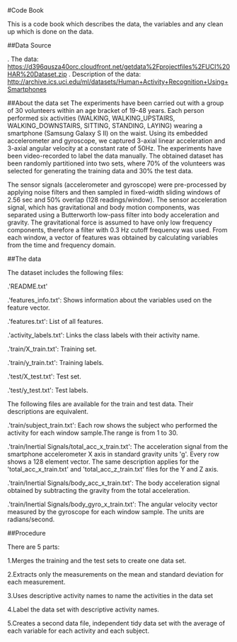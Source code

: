 #Code Book

This is a code book which describes the data, the variables and any clean up which is done on the data.

##Data Source

. The data: https://d396qusza40orc.cloudfront.net/getdata%2Fprojectfiles%2FUCI%20HAR%20Dataset.zip
. Description of the data: http://archive.ics.uci.edu/ml/datasets/Human+Activity+Recognition+Using+Smartphones

##About the data set
The experiments have been carried out with a group of 30 volunteers within an age bracket of 19-48 years. Each person performed six activities (WALKING, WALKING_UPSTAIRS, WALKING_DOWNSTAIRS, SITTING, STANDING, LAYING) wearing a smartphone (Samsung Galaxy S II) on the waist. Using its embedded accelerometer and gyroscope, we captured 3-axial linear acceleration and 3-axial angular velocity at a constant rate of 50Hz. The experiments have been video-recorded to label the data manually. The obtained dataset has been randomly partitioned into two sets, where 70% of the volunteers was selected for generating the training data and 30% the test data.

The sensor signals (accelerometer and gyroscope) were pre-processed by applying noise filters and then sampled in fixed-width sliding windows of 2.56 sec and 50% overlap (128 readings/window). The sensor acceleration signal, which has gravitational and body motion components, was separated using a Butterworth low-pass filter into body acceleration and gravity. The gravitational force is assumed to have only low frequency components, therefore a filter with 0.3 Hz cutoff frequency was used. From each window, a vector of features was obtained by calculating variables from the time and frequency domain.

##The data

The dataset includes the following files:

.'README.txt'

.'features_info.txt': Shows information about the variables used on the feature vector.

.'features.txt': List of all features.

.'activity_labels.txt': Links the class labels with their activity name.

.'train/X_train.txt': Training set.

.'train/y_train.txt': Training labels.

.'test/X_test.txt': Test set.

.'test/y_test.txt': Test labels.

The following files are available for the train and test data. Their descriptions are equivalent.

.'train/subject_train.txt': Each row shows the subject who performed the activity for each window sample.The range is from 1 to 30.

.'train/Inertial Signals/total_acc_x_train.txt': The acceleration signal from the smartphone accelerometer X axis in standard gravity units 'g'. Every row shows a 128 element vector. The same description applies for the 'total_acc_x_train.txt' and 'total_acc_z_train.txt' files for the Y and Z axis.

.'train/Inertial Signals/body_acc_x_train.txt': The body acceleration signal obtained by subtracting the gravity from the total acceleration.

.'train/Inertial Signals/body_gyro_x_train.txt': The angular velocity vector measured by the gyroscope for each window sample. The units are radians/second.

##Procedure

There are 5 parts:

1.Merges the training and the test sets to create one data set.

2.Extracts only the measurements on the mean and standard deviation for each measurement.

3.Uses descriptive activity names to name the activities in the data set

4.Label the data set with descriptive activity names.

5.Creates a second data file, independent tidy data set with the average of each variable for each activity and each subject.











